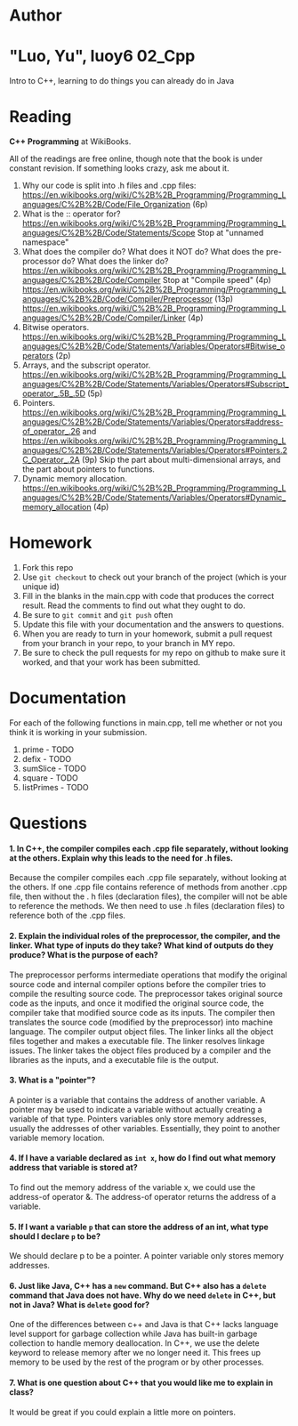 Author
==========
"Luo, Yu", luoy6
02_Cpp
======

Intro to C++, learning to do things you can already do in Java

Reading
=======

**C++ Programming** at WikiBooks.

All of the readings are free online, though note that the book is under constant revision. If something looks crazy, ask me about it.

1. Why our code is split into .h files and .cpp files: https://en.wikibooks.org/wiki/C%2B%2B_Programming/Programming_Languages/C%2B%2B/Code/File_Organization (6p)
2. What is the :: operator for? https://en.wikibooks.org/wiki/C%2B%2B_Programming/Programming_Languages/C%2B%2B/Code/Statements/Scope Stop at "unnamed namespace"
3. What does the compiler do? What does it NOT do? What does the pre-processor do? What does the linker do? https://en.wikibooks.org/wiki/C%2B%2B_Programming/Programming_Languages/C%2B%2B/Code/Compiler Stop at "Compile speed" (4p) https://en.wikibooks.org/wiki/C%2B%2B_Programming/Programming_Languages/C%2B%2B/Code/Compiler/Preprocessor (13p) https://en.wikibooks.org/wiki/C%2B%2B_Programming/Programming_Languages/C%2B%2B/Code/Compiler/Linker (4p)
4. Bitwise operators. https://en.wikibooks.org/wiki/C%2B%2B_Programming/Programming_Languages/C%2B%2B/Code/Statements/Variables/Operators#Bitwise_operators (2p)
5. Arrays, and the subscript operator. https://en.wikibooks.org/wiki/C%2B%2B_Programming/Programming_Languages/C%2B%2B/Code/Statements/Variables/Operators#Subscript_operator_.5B_.5D (5p)
6. Pointers. https://en.wikibooks.org/wiki/C%2B%2B_Programming/Programming_Languages/C%2B%2B/Code/Statements/Variables/Operators#address-of_operator_.26 and https://en.wikibooks.org/wiki/C%2B%2B_Programming/Programming_Languages/C%2B%2B/Code/Statements/Variables/Operators#Pointers.2C_Operator_.2A (9p) Skip the part about multi-dimensional arrays, and the part about pointers to functions.
7. Dynamic memory allocation. https://en.wikibooks.org/wiki/C%2B%2B_Programming/Programming_Languages/C%2B%2B/Code/Statements/Variables/Operators#Dynamic_memory_allocation (4p)

Homework
========

1. Fork this repo
2. Use `git checkout` to check out your branch of the project (which is your unique id)
3. Fill in the blanks in the main.cpp with code that produces the correct result. Read the comments to find out what they ought to do.
4. Be sure to `git commit` and `git push` often
5. Update this file with your documentation and the answers to questions.
6. When you are ready to turn in your homework, submit a pull request from your branch in your repo, to your branch in MY repo.
7. Be sure to check the pull requests for my repo on github to make sure it worked, and that your work has been submitted.

Documentation
=========

For each of the following functions in main.cpp, tell me whether or not you think it is working in your submission.

1. prime - TODO
2. defix - TODO
3. sumSlice - TODO
4. square - TODO
5. listPrimes - TODO

Questions
=======

#### 1. In C++, the compiler compiles each .cpp file separately, without looking at the others. Explain why this leads to the need for .h files.

Because the compiler compiles each .cpp file separately, without looking at the others. If one .cpp file contains reference of methods from another .cpp file, then without the . h files (declaration files), the compiler will not be able to reference the methods. We then need to use .h files (declaration files) to reference both of the .cpp files. 

#### 2. Explain the individual roles of the preprocessor, the compiler, and the linker. What type of inputs do they take? What kind of outputs do they produce? What is the purpose of each?

The preprocessor performs intermediate operations that modify the original source code and internal compiler options before the compiler tries to compile the resulting source code. The preprocessor takes original source code as the inputs, and once it modified the original source code, the compiler take that modified source code as its inputs.  The compiler then translates the source code (modified by the preprocessor) into machine language. The compiler output object files.  The linker links all the object files together and makes a executable file. The linker resolves linkage issues. The linker takes the object files produced by a compiler and the libraries as the inputs, and a executable file is the output. 
#### 3. What is a "pointer"?

A pointer is a variable that contains the address of another variable. A pointer may be used to indicate a variable without actually creating a variable of that type. Pointers variables only store memory addresses, usually the addresses of other variables. Essentially, they point to another variable memory location. 
#### 4. If I have a variable declared as `int x`, how do I find out what memory address that variable is stored at?

To find out the memory address of the variable x, we could use the address-of operator &. The address-of operator returns the address of a variable. 
#### 5. If I want a variable `p` that can store the address of an int, what type should I declare `p` to be?

We should declare p to be a pointer. A pointer variable only stores memory addresses. 
#### 6. Just like Java, C++ has a `new` command. But C++ also has a `delete` command that Java does not have. Why do we need `delete` in C++, but not in Java? What is `delete` good for?

One of the differences between c++ and Java is that C++ lacks language level support for garbage collection while Java has built-in garbage collection to handle memory deallocation. In C++, we use the delete keyword to release memory after we no longer need it. This frees up memory to be used by the rest of the program or by other processes. 
#### 7. What is one question about C++ that you would like me to explain in class?

It would be great if you could explain a little more on pointers. 